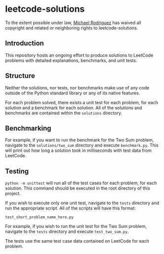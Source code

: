 # leetcode-solutions

To the extent possible under law, [Michael Rodriguez](https://github.com/kaichiuchu)
has waived all copyright and related or neighboring rights to leetcode-solutions.

## Introduction

This repository hosts an ongoing effort to produce solutions to LeetCode
problems with detailed explanations, benchmarks, and unit tests.

## Structure

Neither the solutions, nor tests, nor benchmarks make use of any code outside
of the Python standard library or any of its native features.

For each problem solved, there exists a unit test for each problem, for each
solution and a benchmark for each solution. All of the solutions and benchmarks
are contained within the `solutions` directory.

## Benchmarking

For example, if you want to run the benchmark for the Two Sum problem, navigate
to the `solutions/two_sum` directory and execute `benchmark.py`. This will
print out how long a solution took in milliseconds with test data from
LeetCode.

## Testing

`python -m unittest` will run all of the test cases for each problem, for each
solution. This command should be executed in the root directory of this
project.

If you wish to execute only one unit test, navigate to the `tests` directory
and run the appropriate script. All of the scripts will have this format:

`test_short_problem_name_here.py`

For example, if you wish to run the unit test for the Two Sum problem, navigate
to the `tests` directory and execute `test_two_sum.py`.

The tests use the same test case data contained on LeetCode for each problem.
